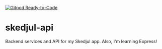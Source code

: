 [![Gitpod Ready-to-Code](https://img.shields.io/badge/Gitpod-Ready--to--Code-blue?logo=gitpod)](https://gitpod.io/#https://github.com/obasekietinosa/skedjul-api) 

# skedjul-api
Backend services and API for my Skedjul app. Also, I'm learning Express!
